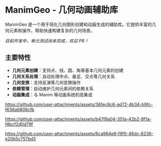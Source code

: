 # ManimGeo - 几何动画辅助库

ManimGeo 是一个用于简化几何图形创建和动画生成的辅助库。它提供丰富的几何元素和操作，帮助快速构建复杂的几何场景。

*目前开发中，单元测试尚未完成，欢迎 PR！*

## 主要特性

- **几何元素创建**：支持点、线、圆、角等基本几何元素的创建
- **几何关系处理**：自动处理中点、垂足、交点等几何关系
- **几何变换**：支持反演等几何变换操作
- **依赖管理**：自动维护几何元素间的依赖关系
- **动画集成**：与 Manim 等动画系统的高集成

https://github.com/user-attachments/assets/36fec8c6-ad72-4b34-b9fc-f636a6808cfb

https://github.com/user-attachments/assets/b47f8a04-351a-42b2-8f1a-f4bcf2d0d79f

https://github.com/user-attachments/assets/6ca964e8-f9f5-48dc-8236-e20b5c757bd3
